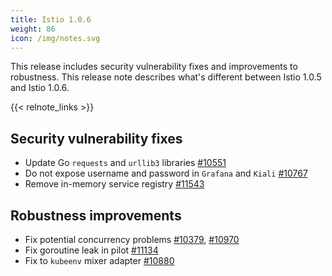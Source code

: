 ```yaml
---
title: Istio 1.0.6
weight: 86
icon: /img/notes.svg
---
```


This release includes security vulnerability fixes and improvements to robustness.
This release note describes what's different between Istio 1.0.5 and Istio 1.0.6.

{{< relnote_links >}}

## Security vulnerability fixes

- Update Go `requests` and `urllib3` libraries [#10551](https://github.com/istio/istio/pull/10551)
- Do not expose username and password in `Grafana` and `Kiali` [#10767](https://github.com/istio/istio/pull/10767)
- Remove in-memory service registry [#11543](https://github.com/istio/istio/pull/11543)

## Robustness improvements

- Fix potential concurrency problems [#10379](https://github.com/istio/istio/pull/10379), [#10970](https://github.com/istio/istio/pull/10970)
- Fix goroutine leak in pilot [#11134](https://github.com/istio/istio/pull/11134)
- Fix to `kubeenv` mixer adapter [#10880](https://github.com/istio/istio/pull/10880)

